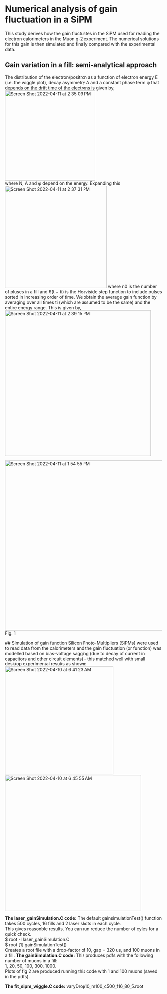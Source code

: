 # Numerical analysis of gain fluctuation in a SiPM
This study derives how the gain fluctuates in the SiPM used for reading the electron calorimeters in the Muon g-2 experiment. The numerical solutions 
for this gain is then simulated and finally compared with the experimental data.

## Gain variation in a fill: semi-analytical approach
The distribution of the electron/positron as a function of electron energy E (i.e. the wiggle plot), decay asymmetry A and a constant phase term φ that depends on the drift time of the electrons is given by,</br>
<img width="290" alt="Screen Shot 2022-04-11 at 2 35 09 PM" src="https://user-images.githubusercontent.com/27436642/162806505-d9efa68e-3a65-4b84-bddd-010c89462e8b.png"></br>
where N, A and φ depend on the energy. Expanding this</br>
<img width="327" alt="Screen Shot 2022-04-11 at 2 37 31 PM" src="https://user-images.githubusercontent.com/27436642/162806914-067718df-82a5-4147-a2aa-a787a313af15.png">
where n0 is the number of pluses in a fill and θ(t − ti) is the Heaviside step function to include pulses sorted in increasing order of time.
We obtain the average gain function by averaging over all times ti (which are assumed to be the same) and the entire energy range. This is given by,</br>
<img width="468" alt="Screen Shot 2022-04-11 at 2 39 15 PM" src="https://user-images.githubusercontent.com/27436642/162807192-d163e4aa-7baf-4cec-adba-5341cc359095.png">
<p align = "center">


<img width="546" alt="Screen Shot 2022-04-11 at 1 54 55 PM" src="https://user-images.githubusercontent.com/27436642/162800199-af362a3b-5794-42d7-bf4a-0e6cc1cfcf80.png"></br>
 Fig. 1
</p>
## Simulation of gain function
Silicon Photo-Multipliers (SiPMs) were used to read data from the calorimeters and the gain fluctuation (or function) was modelled based on 
bias-voltage sagging (due to decay of current in capacitors and other circuit elements) - this matched well with small desktop experimental 
results as shown:</br> 
<img width="348" alt="Screen Shot 2022-04-10 at 6 41 23 AM" src="https://user-images.githubusercontent.com/27436642/162614319-5cb05518-582e-4437-9447-fe8fc9adaefb.png">
<img width="437" alt="Screen Shot 2022-04-10 at 6 45 55 AM" src="https://user-images.githubusercontent.com/27436642/162614447-6c587309-45aa-411b-b2c1-192a5fa95a6e.png"></br>

**The laser_gainSimulation.C code:**
The default gainsimulationTest() function takes 500 cycles, 16 fills and 2 laser shots in each cycle.</br> 
This gives reasonble results. You can run reduce the number of cyles for a quick check. </br>
$ root -l laser_gainSimulation.C</br>
$ root [1] gainSimulationTest()</br>
Creates a root file with a drop-factor of 10, gap = 320 us, and 100 muons in a fill.
**The gainSimulation.C code:**
This produces pdfs with the following number of muons in a fill:</br>
1, 20, 50, 100, 300, 1000. </br>
Plots of fig 2 are produced running this code with 1 and 100 muons (saved in the pdfs). </br>

**The fit_sipm_wiggle.C code:**
varyDrop10_m100_c500_f16_80_5.root
